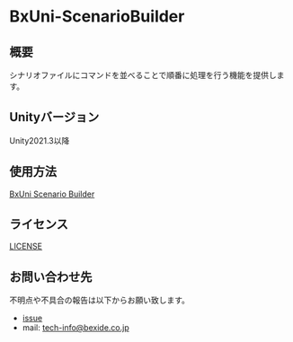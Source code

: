 # BxUni-ScenarioBuilder

## 概要
シナリオファイルにコマンドを並べることで順番に処理を行う機能を提供します。

## Unityバージョン
Unity2021.3以降

## 使用方法
[BxUni Scenario Builder](./Packages/BxUni-ScenarioBuilder/Documents~/index.md)

## ライセンス
[LICENSE](Packages/BxUni-ScenarioBuilder/LICENSE.md)

## お問い合わせ先
不明点や不具合の報告は以下からお願い致します。
- [issue](https://github.com/bexide/BxUni-ScenarioBuilder/issues)  
- mail: tech-info@bexide.co.jp 
